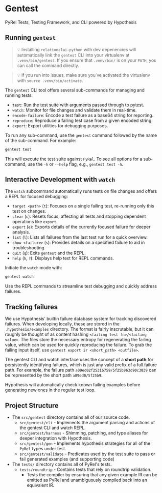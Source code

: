 # Gentest

PyRel Tests, Testing Framework, and CLI powered by Hypothesis

## Running `gentest`

> :bulb: Installing `relationalai-python` with dev depenencies will automatically link the `gentest` CLI into your virtualenv at `.venv/bin/gentest`. If you ensure that `.venv/bin/` is on your `PATH`, you can call the command directly.

> :bulb: If you run into issues, make sure you've activated the virtualenv with `source .venv/bin/activate`.

The `gentest` CLI tool offers several sub-commands for managing and running tests:

- `test`: Run the test suite with arguments passed through to pytest.
- `watch`: Monitor for file changes and validate them in real-time.
- `encode-failure`: Encode a test failure as a base64 string for reporting.
- `reproduce`: Reproduce a failing test case from a given encoded string.
- `export`: Export utilities for debugging purposes.

To run any sub-command, use the `gentest` command followed by the name of the sub-command. For example:

```sh
gentest test
```

This will execute the test suite against `PyRel`. To see all options for a sub-command, use the `-h` or `--help` flag, e.g., `gentest test -h`.

## Interactive Development with `watch`

The `watch` subcommand automatically runs tests on file changes and offers a REPL for focused debugging:

- `target <path>` (`t`): Focuses on a single failing test, re-running only this test on changes.
- `clear` (`c`): Resets focus, affecting all tests and stopping dependent operations like `export`.
- `export` (`e`): Exports details of the currently focused failure for deeper analysis.
- `list` (`l`): Lists all failures from the last test run for a quick overview.
- `show <failure>` (`s`): Provides details on a specified failure to aid in troubleshooting.
- `quit` (`q`): Exits `gentest` and the REPL.
- `help` (`h`, `?`): Displays help text for REPL commands.

Initiate the `watch` mode with:

```sh
gentest watch
```

Use the REPL commands to streamline test debugging and quickly address failures.

## Tracking failures

We use Hypothesis' builtin failure database system for tracking discovered failures. When developing locally, these are stored in the `.hypothesis/examples` directory. The format is fairly inscrutable, but it can roughly be thought of as content hashing `<failing test fn>/<failing value>`. The files store the necessary entropy for regenerating the failing value, which can be used for quickly reproducing the failure. To grab the failing input itself, use `gentest export ir <short_path> <outfile>`. 

The gentest CLI and watch interface uses the concept of a **short path** for persistently identifying failures, which is just any valid prefix of a full failure path. For example, the failure path `a09ed02f25316759/5f25b963d90c3039` can be represented by the short path `a09ed0/5f25b9`.

Hypothesis will automatically check known failing examples before generating new ones in the regular test loop.


## Project Structure

- The `src/gentest` directory contains all of our source code.
  - `src/gentest/cli` - Implements the argument parsing and actions of the gentest CLI and watch REPL.
  - `src/gentest/harness` - Shimming, patching, and type aliases for deeper integration with Hypothesis.
  - `src/gentest/gen` - Implements hypothesis strategies for all of the `PyRel` types under test.
  - `src/gentest/validate` - Predicates used by the test suite to pass or fail generated examples (and supporting code)
- The `tests/` directory contains all of PyRel's tests.
  - `tests/roundtrip` - Contains tests that rely on roundtrip validation.
    - Tests the compiler by ensuring that any given example IR can be emitted as PyRel and unambiguously compiled back into an equivalent IR.
  

